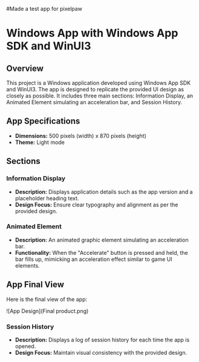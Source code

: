 #Made a test app for pixelpaw

# Windows App with Windows App SDK and WinUI3

## Overview

This project is a Windows application developed using Windows App SDK and WinUI3. The app is designed to replicate the provided UI design as closely as possible. It includes three main sections: Information Display, an Animated Element simulating an acceleration bar, and Session History.

## App Specifications

- **Dimensions:** 500 pixels (width) x 870 pixels (height)
- **Theme:** Light mode

## Sections

### Information Display

- **Description:** Displays application details such as the app version and a placeholder heading text.
- **Design Focus:** Ensure clear typography and alignment as per the provided design.

### Animated Element

- **Description:** An animated graphic element simulating an acceleration bar.
- **Functionality:** When the "Accelerate" button is pressed and held, the bar fills up, mimicking an acceleration effect similar to game UI elements.

## App Final View

Here is the final view of the app:

![App Design](Final product.png)

### Session History

- **Description:** Displays a log of session history for each time the app is opened.
- **Design Focus:** Maintain visual consistency with the provided design.

